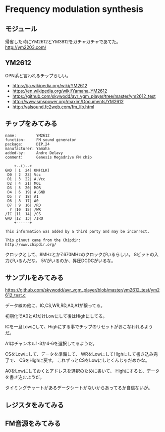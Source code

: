 # Frequency modulation synthesis

## モジュール
帰省した時にYM2612とYM3812をガチャガチャであてた。
http://ym2203.com/

## YM2612
OPN系と言われるチップらしい。

- https://ja.wikipedia.org/wiki/YM2612
- https://en.wikipedia.org/wiki/Yamaha_YM2612
- https://github.com/skywodd/avr_vgm_player/tree/master/ym2612_test
- http://www.smspower.org/maxim/Documents/YM2612
- http://valsound.fc2web.com/fm_lib.html

## チップをみてみる
```
name:         YM2612
function:     FM sound generator
package:      DIP,24
manufacturer: Yamaha
added-by:     Andre Delavy
comment:      Genesis Megadrive FM chip

    +--()--+
GND | 1  24| 0M(CLK)
 D0 | 2  23| Vcc
 D1 | 3  22| A.Vcc
 D2 | 4  21| MOL
 D3 | 5  20| MOR
 D4 | 6  19| A.GND
 D5 | 7  18| A1
 D6 | 8  17| A0
 D7 | 9  16| /RD
  ? |10  15| /WR
/IC |11  14| /CS
GND |12  13| /IRQ
    +------+

This information was added by a third party and may be incorrect.

This pinout came from the Chipdir:
http://www.chipdir.org/
```
クロックとして、8MHzとか7.670MHzのクロックがいるらしい。
8ビットの入力がいるんだな。
5Vがいるのか、昇圧DCDCがいるな。

## サンプルをみてみる
https://github.com/skywodd/avr_vgm_player/blob/master/ym2612_test/ym2612_test.c

データ線の他に、IC,CS,WR,RD,A0,A1が繋ってる。

初期化でA0とA1だけLowにして後はHighにしてる。

ICを一旦Lowにして、Highにする事でチップのリセットがおこなわれるようだ。

A1はチャンネル1-3か4-6を選択してるようだ。

CSをLowにして、データを準備して、
WRをLowにしてHighにして書き込み完了で、
CSをHighに戻す。
これずっとCSをLowにしとくんじゃだめかな。

A0をLowにしておくとアドレスを選択のために書いて、
Highにすると、データを書き込むようだ。

タイミングチャートがあるデータシートがないからあってるか自信ないが。

## レジスタをみてみる

## FM音源をみてみる
